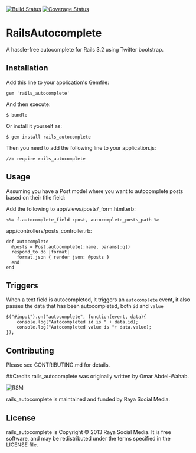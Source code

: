 [![Build Status](https://travis-ci.org/rayasocialmedia/rails_autocomplete.png?branch=master)](https://travis-ci.org/rayasocialmedia/rails_autocomplete)
[![Coverage Status](https://coveralls.io/repos/rayasocialmedia/rails_autocomplete/badge.png?branch=master)](https://coveralls.io/r/rayasocialmedia/rails_autocomplete)


# RailsAutocomplete

A hassle-free autocomplete for Rails 3.2 using Twitter bootstrap.

## Installation

Add this line to your application's Gemfile:

    gem 'rails_autocomplete'

And then execute:

    $ bundle

Or install it yourself as:

    $ gem install rails_autocomplete

Then you need to add the following line to your application.js:

    //= require rails_autocomplete

## Usage

Assuming you have a Post model where you want to autocomplete posts based on their title field:


Add the following to app/views/posts/_form.html.erb:

    <%= f.autocomplete_field :post, autocomplete_posts_path %>

app/controllers/posts_controller.rb:

    def autocomplete
      @posts = Post.autocomplete(:name, params[:q])
      respond_to do |format|
        format.json { render json: @posts }
      end
    end

## Triggers

When a text field is autocompleted, it triggers an `autocomplete` event, it also passes the data that has been autocompleted, both `id` and `value`

    $("#input").on("autocomplete", function(event, data){
        console.log("Autocompleted id is " + data.id);
        console.log("Autocompleted value is "+ data.value);
    });

## Contributing

Please see CONTRIBUTING.md for details.

##Credits
rails_autocomplete was originally written by Omar Abdel-Wahab.

![RSM](http://rayasocialmedia.com/images/logo.png)

rails_autocomplete is maintained and funded by Raya Social Media.

## License
rails_autocomplete is Copyright © 2013 Raya Social Media. It is free software, and may be redistributed under the terms specified in the LICENSE file.